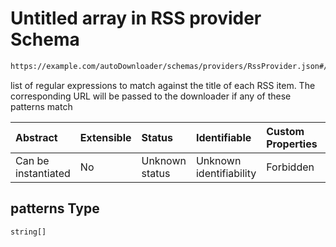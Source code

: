 # Untitled array in RSS provider Schema

```txt
https://example.com/autoDownloader/schemas/providers/RssProvider.json#/properties/patterns
```

list of regular expressions to match against the title of each RSS item. The corresponding URL will be passed to the downloader if any of these patterns match

| Abstract            | Extensible | Status         | Identifiable            | Custom Properties | Additional Properties | Access Restrictions | Defined In                                                                    |
| :------------------ | :--------- | :------------- | :---------------------- | :---------------- | :-------------------- | :------------------ | :---------------------------------------------------------------------------- |
| Can be instantiated | No         | Unknown status | Unknown identifiability | Forbidden         | Allowed               | none                | [RssProvider.json*](../out/providers/RssProvider.json "open original schema") |

## patterns Type

`string[]`
